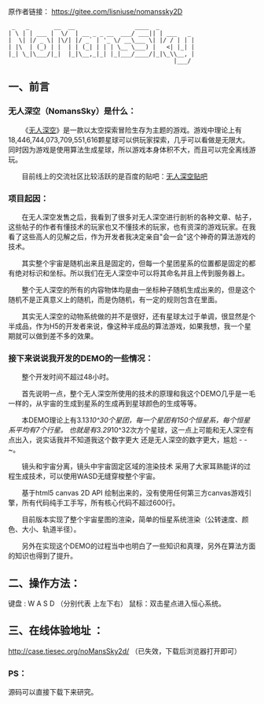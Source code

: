 原作者链接： https://gitee.com/lisniuse/nomanssky2D

```
 _   _       __  __                 ____  _          
| \ | | ___ |  \/  | __ _ _ __  ___/ ___|| | ___   _
|  \| |/ _ \| |\/| |/ _` | '_ \/ __\___ \| |/ / | | |
| |\  | (_) | |  | | (_| | | | \__ \___) |   <| |_| |
|_| \_|\___/|_|  |_|\__,_|_| |_|___/____/|_|\_\\__, |
                                               |___/

```

## 一、前言

### 无人深空（NomansSky）是什么：

&#160; &#160; &#160; &#160;《[无人深空](http://baike.baidu.com/link?url=fQbSo2RwDQsIW7r36rTyWEv7GAdKxyikYb5cbsflWQovp8wTCWXUEpY_-vkGj1HBn8CDpn7wR1Ybxz66_vZWqZ-12U80OLfq2rBDfhX1Lhw7z8UisSfji4umxNNi0OYg)》是一款以太空探索冒险生存为主题的游戏。游戏中理论上有18,446,744,073,709,551,616颗星球可以供玩家探索，几乎可以看做是无限大。同时因为游戏是使用算法生成星球，所以游戏本身体积不大，而且可以完全离线游玩。

&#160; &#160; &#160; &#160;目前线上的交流社区比较活跃的是百度的贴吧：[无人深空贴吧](http://tieba.baidu.com/f?kw=%CE%DE%C8%CB%C9%EE%BF%D5&fr=ala0&tpl=5)

### 项目起因：

&#160; &#160; &#160; &#160;在无人深空发售之后，我看到了很多对无人深空进行剖析的各种文章、帖子，这些帖子的作者有懂技术的玩家也又不懂技术的玩家，也有资深的游戏玩家。在我看了这些高人的见解之后，作为开发者我决定亲自"会一会"这个神奇的算法游戏的技术。

&#160; &#160; &#160; &#160;其实整个宇宙是随机出来且是固定的，但每一个星团星系的位置都是固定的都有绝对标识和坐标。所以我们在无人深空中可以将其命名并且上传到服务器上。

&#160; &#160; &#160; &#160;整个无人深空的所有的内容物体均是由一坐标种子随机生成出来的，但是这个随机不是正真意义上的随机，而是伪随机，有一定的规则包含在里面。

&#160; &#160; &#160; &#160;其实无人深空的动物系统做的并不是很好，还有星球太过于单调，很显然是个半成品，作为H5的开发者来说，像这种半成品的算法游戏，如果我想，我一个星期就可以做到差不多的效果。

### 接下来说说我开发的DEMO的一些情况：

&#160; &#160; &#160; &#160;整个开发时间不超过48小时。

&#160; &#160; &#160; &#160;首先说明一点，整个无人深空所使用的技术的原理和我这个DEMO几乎是一毛一样的，从宇宙的生成到星系的生成再到星球颜色的生成等等。

&#160; &#160; &#160; &#160;本DEMO理论上有3.13*10^30个星团，每一个星团有150个恒星系，每个恒星系平均有7个行星。
也就是有3.29*10^32次方个星球，这一点上可能和无人深空有点出入，说实话我并不知道我这个数字更大 还是无人深空的数字更大，尴尬 - -~。

&#160; &#160; &#160; &#160;镜头和宇宙分离，镜头中宇宙固定区域的渲染技术 采用了大家耳熟能详的过程生成技术，可以使用WASD无缝穿梭整个宇宙。

&#160; &#160; &#160; &#160;基于html5 canvas 2D API 绘制出来的，没有使用任何第三方canvas游戏引擎，所有代码纯手工手写，所有核心代码不超过600行。

&#160; &#160; &#160; &#160;目前版本实现了整个宇宙星图的渲染，简单的恒星系统渲染（公转速度、颜色、大小、轨道半径）。

&#160; &#160; &#160; &#160;另外在实现这个DEMO的过程当中也明白了一些知识和真理，另外在算法方面的知识也得到了提升。

## 二、操作方法：
键盘 : W A S D （分别代表 上左下右）
鼠标：双击星点进入恒心系统。

## 三、在线体验地址 ： 
http://case.tiesec.org/noMansSky2d/ （已失效，下载后浏览器打开即可）

### PS：
源码可以直接下载下来研究。
